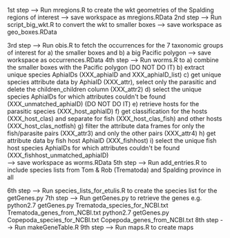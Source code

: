 1st step --> Run mregions.R to create the wkt geometries of the Spalding regions of interest --> save workspace as mregions.RData
2nd step --> Run script_big_wkt.R to convert the wkt to smaller boxes --> save workspace as geo_boxes.RData

3rd step --> Run obis.R to fetch the occurrences for the 7 taxonomic groups of interest for a) the smaller boxes and b) a big Pacific polygon --> save workspace as occurrences.RData
4th step --> Run worms.R to a) combine the smaller boxes with the Pacific polygon (DO NOT DO IT)
							b) extract unique species AphiaIDs (XXX_aphiaID and XXX_aphiaID_list)
							c) get unique species attribute data by AphiaID (XXX_attr), select only the parasitic and delete the children_children column (XXX_attr2)
							d) select the unique species AphiaIDs for which attributes couldn't be found (XXX_unmatched_aphiaID) (DO NOT DO IT)
							e) retrieve hosts for the parasitic species (XXX_host_aphiaID)
							f) get classification for the hosts (XXX_host_clas) and separate for fish (XXX_host_clas_fish) and other hosts (XXX_host_clas_notfish)
							g) filter the attribute data frames for only the fish/parasite pairs (XXX_attr3) and only the other pairs (XXX_attr4)
							h) get attribute data by fish host AphiaID (XXX_fishhost)
							i) select the unique fish host species AphiaIDs for which attributes couldn't be found (XXX_fishhost_unmatched_aphiaID)							
							--> save workspace as worms.RData
5th step --> 	Run add_entries.R to include species lists from Tom & Rob (Trematoda) and Spalding province in all

6th step --> 	Run species_lists_for_etulis.R to create the species list for the getGenes.py
7th step --> 	Run getGenes.py to retrieve the genes 
				e.g. python2.7 getGenes.py Trematoda_species_for_NCBI.txt Trematoda_genes_from_NCBI.txt
					python2.7 getGenes.py Copepoda_species_for_NCBI.txt Copepoda_genes_from_NCBI.txt
8th step --> 	Run makeGeneTable.R
9th step --> 	Run maps.R to create maps

